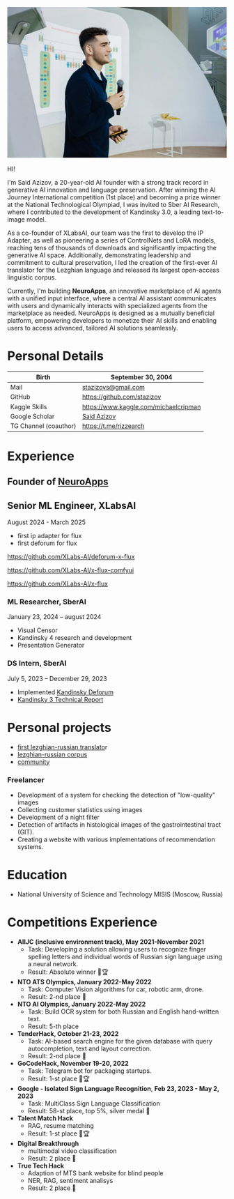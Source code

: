 ![me.jpg](./me.jpg)

HI! 

I'm Said Azizov, a 20-year-old AI founder with a strong track record in generative AI innovation and language preservation. After winning the AI Journey International competition (1st place) and becoming a prize winner at the National Technological Olympiad, I was invited to Sber AI Research, where I contributed to the development of Kandinsky 3.0, a leading text-to-image model.

As a co-founder of XLabsAI, our team was the first to develop the IP Adapter, as well as pioneering a series of ControlNets and LoRA models, reaching tens of thousands of downloads and significantly impacting the generative AI space. Additionally, demonstrating leadership and commitment to cultural preservation, I led the creation of the first-ever AI translator for the Lezghian language and released its largest open-access linguistic corpus.

Currently, I'm building **NeuroApps**, an innovative marketplace of AI agents with a unified input interface, where a central AI assistant communicates with users and dynamically interacts with specialized agents from the marketplace as needed. NeuroApps is designed as a mutually beneficial platform, empowering developers to monetize their AI skills and enabling users to access advanced, tailored AI solutions seamlessly.

# Personal Details

| Birth | September 30, 2004 |
| --- | --- |
| Mail | [stazizovs@gmail.com](mailto:stazizovs@gmail.com) |
| GitHub | https://github.com/stazizov |
| Kaggle Skills | https://www.kaggle.com/michaelcripman |
| Google Scholar | [Said Azizov](https://scholar.google.com/citations?user=ueDU47EAAAAJ&hl=en&authuser=2) |
| TG Channel (coauthor) | https://t.me/rizzearch |

# Experience

## Founder of [NeuroApps](https://neuroapps.tech)

## **Senior ML Engineer, XLabsAI**

August 2024 - March 2025

- first ip adapter for flux
- first deforum for flux

https://github.com/XLabs-AI/deforum-x-flux

https://github.com/XLabs-AI/x-flux-comfyui

https://github.com/XLabs-AI/x-flux

### ML Researcher, SberAI

January 23, 2024 – august 2024

- Visual Censor
- Kandinsky 4 research and development
- Presentation Generator

### DS Intern, SberAI

July 5, 2023 – December 29, 2023

- Implemented [Kandinsky Deforum](https://github.com/ai-forever/deforum-kandinsky)
- [Kandinsky 3 Technical Report](https://arxiv.org/abs/2312.03511)

# Personal projects

- [first lezghian-russian translato](https://huggingface.co/spaces/leks-forever/lezghian-nllb-200-distilled-600M)r
- [lezghian-russian corpus](https://huggingface.co/leks-forever)
- [community](https://huggingface.co/leks-forever)

### Freelancer

- Development of a system for checking the detection of "low-quality" images
- Collecting customer statistics using images
- Development of a night filter
- Detection of artifacts in histological images of the gastrointestinal tract (GIT).
- Creating a website with various implementations of recommendation systems.

# Education

- National University of Science and Technology MISIS (Moscow, Russia)

# Competitions Experience

- **AIIJC (inclusive environment track), May 2021-November 2021**
    - Task: Developing a solution allowing users to recognize finger spelling letters and individual words of Russian sign language using a neural network.
    - Result: Absolute winner 🥇🏆
- **NTO ATS Olympics, January 2022-May 2022**
    - Task: Computer Vision algorithms for car, robotic arm, drone.
    - Result: 2-nd place 🥈
- **NTO AI Olympics, January 2022-May 2022**
    - Task: Build OCR system for both Russian and English hand-written text.
    - Result: 5-th place
- **TenderHack, October 21-23, 2022**
    - Task: AI-based search engine for the given database with query autocompletion, text and layout correction.
    - Result: 2-nd place 🥈
- **GoCodeHack, November 19-20, 2022**
    - Task: Telegram bot for packaging startups.
    - Result: 1-st place 🥇🏆
- **Google - Isolated Sign Language Recognition**, **Feb 23, 2023 - May 2, 2023**
    - Task: MultiClass Sign Language Classification
    - Result: 58-st place, top 5%, silver medal 🥈
- **Talent Match Hack**
    - RAG, resume matching
    - Result: 1-st place 🥇🏆
- **Digital Breakthrough**
    - multimodal video classification
    - Result: 2 place 🥈
- **True Tech Hack**
    - Adaption of MTS bank website for blind people
    - NER, RAG, sentiment analisys
    - Result: 2 place 🥈
